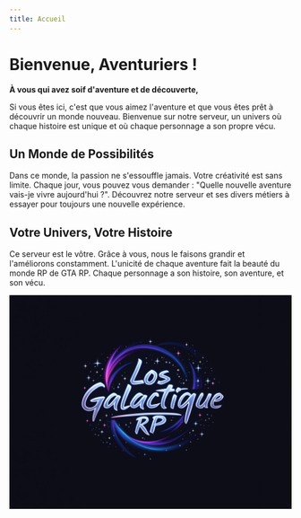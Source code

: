 ```yaml
---
title: Accueil
---
```


# Bienvenue, Aventuriers !

**À vous qui avez soif d'aventure et de découverte,**

Si vous êtes ici, c'est que vous aimez l'aventure et que vous êtes prêt à découvrir un monde nouveau. Bienvenue sur notre serveur, un univers où chaque histoire est unique et où chaque personnage a son propre vécu.

## Un Monde de Possibilités

Dans ce monde, la passion ne s'essouffle jamais. Votre créativité est sans limite. Chaque jour, vous pouvez vous demander : "Quelle nouvelle aventure vais-je vivre aujourd'hui ?". Découvrez notre serveur et ses divers métiers à essayer pour toujours une nouvelle expérience.

## Votre Univers, Votre Histoire

Ce serveur est le vôtre. Grâce à vous, nous le faisons grandir et l'améliorons constamment. L'unicité de chaque aventure fait la beauté du monde RP de GTA RP. Chaque personnage a son histoire, son aventure, et son vécu.


![Los Galatique](https://raw.githubusercontent.com/Jefedi/los-galactique-reglement/refs/heads/main/docs/assete/logo/los-icone.png)